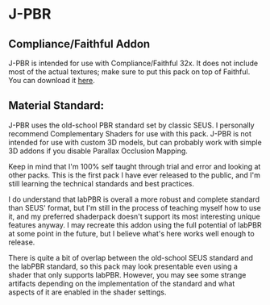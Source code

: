 # J-PBR

## Compliance/Faithful Addon
J-PBR is intended for use with Compliance/Faithful 32x. It does not include most of the actual textures; make sure to put this pack on top of Faithful. You can download it [here](https://faithfulpack.net/faithful32x/latest).

## Material Standard:
J-PBR uses the old-school PBR standard set by classic SEUS. I personally recommend Complementary Shaders for use with this pack. J-PBR is not intended for use with custom 3D models, but can probably work with simple 3D addons if you disable Parallax Occlusion Mapping.

Keep in mind that I'm 100% self taught through trial and error and looking at other packs. This is the first pack I have ever released to the public, and I'm still learning the technical standards and best practices.

I do understand that labPBR is overall a more robust and complete standard than SEUS' format, but I'm still in the process of teaching myself how to use it, and my preferred shaderpack doesn't support its most interesting unique features anyway. I may recreate this addon using the full potential of labPBR at some point in the future, but I believe what's here works well enough to release. 

There is quite a bit of overlap between the old-school SEUS standard and the labPBR standard, so this pack may look presentable even using a shader that only supports labPBR. However, you may see some strange artifacts depending on the implementation of the standard and what aspects of it are enabled in the shader settings.
